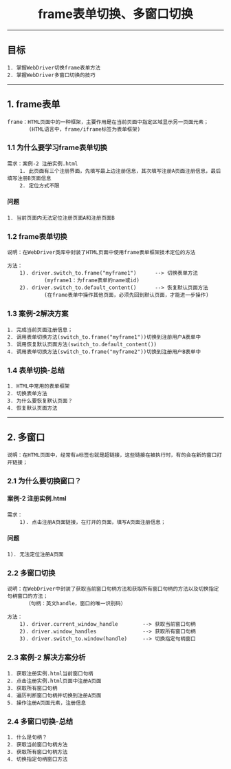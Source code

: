 # <center>frame表单切换、多窗口切换</center>		
---		
## 目标
	
	1. 掌握WebDriver切换frame表单方法
	2. 掌握WebDriver多窗口切换的技巧

---
## 1. frame表单
	frame：HTML页面中的一种框架，主要作用是在当前页面中指定区域显示另一页面元素；
		   (HTML语言中，frame/iframe标签为表单框架)

### 1.1 为什么要学习frame表单切换
	需求：案例-2 注册实例.html
		1. 此页面有三个注册界面，先填写最上边注册信息，其次填写注册A页面注册信息，最后填写注册B页面信息
		2. 定位方式不限
#### 问题
	1. 当前页面内无法定位注册页面A和注册页面B

### 1.2 frame表单切换
	说明：在WebDriver类库中封装了HTML页面中使用frame表单框架技术定位的方法
	
	方法：
		1). driver.switch_to.frame("myframe1")		-->	切换表单方法
				(myframe1：为frame表单的name或id)
		2). driver.switch_to.default_content()		--> 恢复默认页面方法
				(在frame表单中操作其他页面，必须先回到默认页面，才能进一步操作)

### 1.3 案例-2解决方案

	1. 完成当前页面注册信息；
	2. 调用表单切换方法(switch_to.frame("myframe1"))切换到注册用户A表单中
	3. 调用恢复默认页面方法(switch_to.default_content())
	4. 调用表单切换方法(switch_to.frame("myframe2"))切换到注册用户B表单中

### 1.4 表单切换-总结
	
	1. HTML中常用的表单框架
	2. 切换表单方法
	3. 为什么要恢复默认页面？
	4. 恢复默认页面方法

---		

## 2. 多窗口
	说明：在HTML页面中，经常有a标签也就是超链接，这些链接在被执行时，有的会在新的窗口打开链接；

### 2.1 为什么要切换窗口？

#### 案例-2 注册实例.html
	
	需求：
		1). 点击注册A页面链接，在打开的页面，填写A页面注册信息；

#### 问题
	1). 无法定位注册A页面

### 2.2 多窗口切换
	说明：在WebDriver中封装了获取当前窗口句柄方法和获取所有窗口句柄的方法以及切换指定句柄窗口的方法；
		  （句柄：英文handle，窗口的唯一识别码）

	方法：
		1). driver.current_window_handle 		--> 获取当前窗口句柄
		2). driver.window_handles 				--> 获取所有窗口句柄
		3). driver.switch_to.window(handle)		--> 切换指定句柄窗口

### 2.3 案例-2 解决方案分析
	1. 获取注册实例.html当前窗口句柄
	2. 点击注册实例.html页面中注册A页面
	3. 获取所有窗口句柄
	4. 遍历判断窗口句柄并切换到注册A页面
	5. 操作注册A页面元素，注册信息

### 2.4 多窗口切换-总结
	1. 什么是句柄？
	2. 获取当前窗口句柄方法
	3. 获取所有窗口句柄方法
	4. 切换指定句柄窗口方法